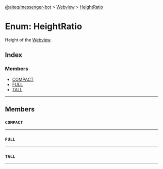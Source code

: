 [@aiteq/messenger-bot](../README.md) > [Webview](../modules/webview.md) > [HeightRatio](../enums/webview.heightratio.md)

# Enum: HeightRatio

Height of the [Webview](https://developers.facebook.com/docs/messenger-platform/webview/showing).

## Index

### Members

* [COMPACT](webview.heightratio.md#compact)
* [FULL](webview.heightratio.md#full)
* [TALL](webview.heightratio.md#tall)

---

## Members

<a id="compact"></a>
###  `COMPACT`

___

<a id="full"></a>
###  `FULL`

___

<a id="tall"></a>
###  `TALL`

___


